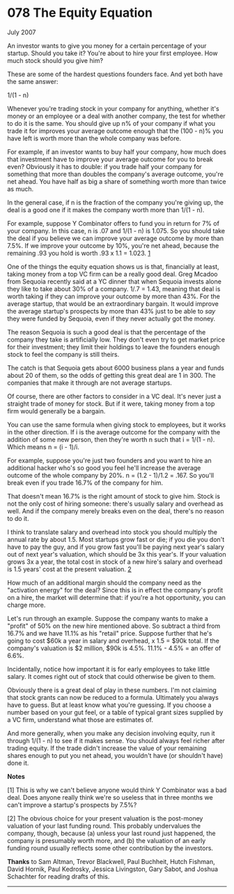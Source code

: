 # 078 The Equity Equation


  
 
  
 July 2007   
  
 An investor wants to give you money for a certain percentage of your startup. Should you take it? You're about to hire your first employee. How much stock should you give him?   
  
 These are some of the hardest questions founders face. And yet both have the same answer:   
  
 1/(1 - n)   
  
 Whenever you're trading stock in your company for anything, whether it's money or an employee or a deal with another company, the test for whether to do it is the same. You should give up n% of your company if what you trade it for improves your average outcome enough that the (100 - n)% you have left is worth more than the whole company was before.   
  
 For example, if an investor wants to buy half your company, how much does that investment have to improve your average outcome for you to break even? Obviously it has to double: if you trade half your company for something that more than doubles the company's average outcome, you're net ahead. You have half as big a share of something worth more than twice as much.   
  
 In the general case, if n is the fraction of the company you're giving up, the deal is a good one if it makes the company worth more than 1/(1 - n).   
  
 For example, suppose Y Combinator offers to fund you in return for 7% of your company. In this case, n is .07 and 1/(1 - n) is 1.075. So you should take the deal if you believe we can improve your average outcome by more than 7.5%. If we improve your outcome by 10%, you're net ahead, because the remaining .93 you hold is worth .93 x 1.1 = 1.023. [1](#the_equity_equation_note1)   
  
 One of the things the equity equation shows us is that, financially at least, taking money from a top VC firm can be a really good deal. Greg Mcadoo from Sequoia recently said at a YC dinner that when Sequoia invests alone they like to take about 30% of a company. 1/.7 = 1.43, meaning that deal is worth taking if they can improve your outcome by more than 43%. For the average startup, that would be an extraordinary bargain. It would improve the average startup's prospects by more than 43% just to be able to _say_ they were funded by Sequoia, even if they never actually got the money.   
  
 The reason Sequoia is such a good deal is that the percentage of the company they take is artificially low. They don't even try to get market price for their investment; they limit their holdings to leave the founders enough stock to feel the company is still theirs.   
  
 The catch is that Sequoia gets about 6000 business plans a year and funds about 20 of them, so the odds of getting this great deal are 1 in 300. The companies that make it through are not average startups.   
  
 Of course, there are other factors to consider in a VC deal. It's never just a straight trade of money for stock. But if it were, taking money from a top firm would generally be a bargain.   
  
 You can use the same formula when giving stock to employees, but it works in the other direction. If i is the average outcome for the company with the addition of some new person, then they're worth n such that i = 1/(1 - n). Which means n = (i - 1)/i.   
  
 For example, suppose you're just two founders and you want to hire an additional hacker who's so good you feel he'll increase the average outcome of the whole company by 20%. n = (1.2 - 1)/1.2 = .167. So you'll break even if you trade 16.7% of the company for him.   
  
 That doesn't mean 16.7% is the right amount of stock to give him. Stock is not the only cost of hiring someone: there's usually salary and overhead as well. And if the company merely breaks even on the deal, there's no reason to do it.   
  
 I think to translate salary and overhead into stock you should multiply the annual rate by about 1.5. Most startups grow fast or die; if you die you don't have to pay the guy, and if you grow fast you'll be paying next year's salary out of next year's valuation, which should be 3x this year's. If your valuation grows 3x a year, the total cost in stock of a new hire's salary and overhead is 1.5 years' cost at the present valuation. [2](#the_equity_equation_note2)   
  
 How much of an additional margin should the company need as the "activation energy" for the deal? Since this is in effect the company's profit on a hire, the market will determine that: if you're a hot opportunity, you can charge more.   
  
 Let's run through an example. Suppose the company wants to make a "profit" of 50% on the new hire mentioned above. So subtract a third from 16.7% and we have 11.1% as his "retail" price. Suppose further that he's going to cost $60k a year in salary and overhead, x 1.5 = $90k total. If the company's valuation is $2 million, $90k is 4.5%. 11.1% - 4.5% = an offer of 6.6%.   
  
 Incidentally, notice how important it is for early employees to take little salary. It comes right out of stock that could otherwise be given to them.   
  
 Obviously there is a great deal of play in these numbers. I'm not claiming that stock grants can now be reduced to a formula. Ultimately you always have to guess. But at least know what you're guessing. If you choose a number based on your gut feel, or a table of typical grant sizes supplied by a VC firm, understand what those are estimates of.   
  
 And more generally, when you make any decision involving equity, run it through 1/(1 - n) to see if it makes sense. You should always feel richer after trading equity. If the trade didn't increase the value of your remaining shares enough to put you net ahead, you wouldn't have (or shouldn't have) done 
it.  
 
  
 
  
 
  
 **Notes**   
  
 <a name=the_equity_equation_note1>[1]</a> This is why we can't believe anyone would think Y Combinator was a bad deal. Does anyone really think we're so useless that in three months we can't improve a startup's prospects by 7.5%?   
  
 <a name=the_equity_equation_note2>[2]</a> The obvious choice for your present valuation is the post-money valuation of your last funding round. This probably undervalues the company, though, because (a) unless your last round just happened, the company is presumably worth more, and (b) the valuation of an early funding round usually reflects some other contribution by the investors.   
  
 **Thanks** to Sam Altman, Trevor Blackwell, Paul Buchheit, Hutch Fishman, David Hornik, Paul Kedrosky, Jessica Livingston, Gary Sabot, and Joshua Schachter for reading drafts of this.   
  
 
  
 
  
 
  
 

 
* * *
 

 

